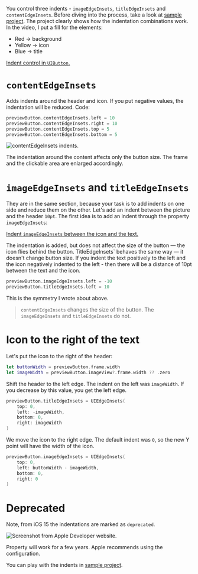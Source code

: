 You control three indents - `imageEdgeInsets`, `titleEdgeInsets` and `contentEdgeInsets`. Before diving into the process, take a look at [sample project](https://cdn.sparrowcode.io/tutorials/edge-insets-uibutton/example-project.zip). The project clearly shows how the indentation combinations work. In the video, I put a fill for the elements:
- Red -> background
- Yellow -> icon
- Blue -> title

[Indent control in `UIButton`.](https://cdn.sparrowcode.io/tutorials/edge-insets-uibutton/edge-insets-uibutton-example-preview.mov)

# `contentEdgeInsets`

Adds indents around the header and icon. If you put negative values, the indentation will be reduced. Code:

```swift
previewButton.contentEdgeInsets.left = 10
previewButton.contentEdgeInsets.right = 10
previewButton.contentEdgeInsets.top = 5
previewButton.contentEdgeInsets.bottom = 5
```

![`contentEdgeInsets` indents.](https://cdn.sparrowcode.io/tutorials/edge-insets-uibutton/content-edge-insets.png)

The indentation around the content affects only the button size. The frame and the clickable area are enlarged accordingly.

# `imageEdgeInsets` and `titleEdgeInsets`

They are in the same section, because your task is to add indents on one side and reduce them on the other. Let's add an indent between the picture and the header `10pt`. The first idea is to add an indent through the property `imageEdgeInsets`:

[Indent `imageEdgeInsets` between the icon and the text.](https://cdn.sparrowcode.io/tutorials/edge-insets-uibutton/image-edge-insets-space-icon-title.mov)

The indentation is added, but does not affect the size of the button — the icon flies behind the button. TitleEdgeInsets` behaves the same way — it doesn't change button size. If you indent the text positively to the left and the icon negatively indented to the left - then there will be a distance of 10pt between the text and the icon.

```swift
previewButton.imageEdgeInsets.left = -10
previewButton.titleEdgeInsets.left = 10
```

This is the symmetry I wrote about above.

> `contentEdgeInsets` changes the size of the button. 
> The `imageEdgeInsets` and `titleEdgeInsets` do not. 

# Icon to the right of the text

Let's put the icon to the right of the header:

```swift
let buttonWidth = previewButton.frame.width
let imageWidth = previewButton.imageView?.frame.width ?? .zero
```

Shift the header to the left edge. The indent on the left was `imageWidth`. If you decrease by this value, you get the left edge.

```swift
previewButton.titleEdgeInsets = UIEdgeInsets(
    top: 0, 
    left: -imageWidth, 
    bottom: 0, 
    right: imageWidth
)
```

We move the icon to the right edge. The default indent was `0`, so the new Y point will have the width of the icon.

```swift
previewButton.imageEdgeInsets = UIEdgeInsets(
    top: 0, 
    left: buttonWidth - imageWidth, 
    bottom: 0, 
    right: 0
)
```

# Deprecated

Note, from iOS 15 the indentations are marked as `deprecated`.

![Screenshot from Apple Developer website.](https://cdn.sparrowcode.io/tutorials/edge-insets-uibutton/depricated.png)

Property will work for a few years. Apple recommends using the configuration.

You can play with the indents in [sample project](https://cdn.sparrowcode.io/tutorials/edge-insets-uibutton/example-project.zip).

